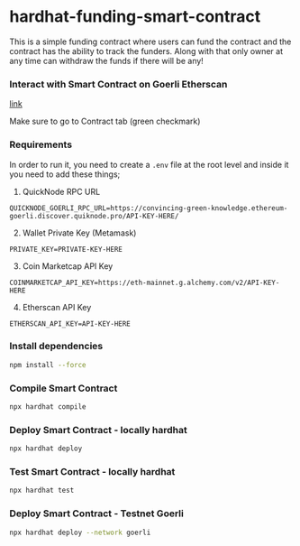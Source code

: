 # hardhat-funding-smart-contract

This is a simple funding contract where users can fund the contract and the contract has the ability to track the funders. Along with that only owner at any time can withdraw the funds if there will be any!

### Interact with Smart Contract on Goerli Etherscan

[link](https://goerli.etherscan.io/address/0xb3d1F06Ea6a85E1Fd9Ef29768c31022d8127e9D1)

Make sure to go to Contract tab (green checkmark)

### Requirements

In order to run it, you need to create a `.env` file at the root level and inside it you need to add these things;  

1. QuickNode RPC URL
```env
QUICKNODE_GOERLI_RPC_URL=https://convincing-green-knowledge.ethereum-goerli.discover.quiknode.pro/API-KEY-HERE/
```
2. Wallet Private Key (Metamask)
```env
PRIVATE_KEY=PRIVATE-KEY-HERE
```
3. Coin Marketcap API Key
```env
COINMARKETCAP_API_KEY=https://eth-mainnet.g.alchemy.com/v2/API-KEY-HERE
```
4. Etherscan API Key
```env
ETHERSCAN_API_KEY=API-KEY-HERE
```

### Install dependencies
```bash
npm install --force
```

### Compile Smart Contract

```bash
npx hardhat compile
```

### Deploy Smart Contract - locally hardhat

```bash
npx hardhat deploy
```


### Test Smart Contract - locally hardhat

```bash
npx hardhat test
```


### Deploy Smart Contract - Testnet Goerli

```bash
npx hardhat deploy --network goerli
```
